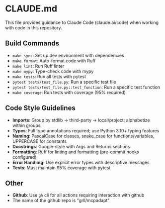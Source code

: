 # CLAUDE.md

This file provides guidance to Claude Code (claude.ai/code) when working with code in this repository.

## Build Commands

- `make sync`: Set up dev environment with dependencies
- `make format`: Auto-format code with Ruff
- `make lint`: Run Ruff linter
- `make mypy`: Type-check code with mypy
- `make tests`: Run all tests with pytest
- `pytest tests/test_file.py`: Run a specific test file
- `pytest tests/test_file.py::test_function`: Run a specific test function
- `make coverage`: Run tests with coverage (95% required)

## Code Style Guidelines

- **Imports**: Group by stdlib → third-party → local/project; alphabetize within groups
- **Types**: Full type annotations required; use Python 3.10+ typing features
- **Naming**: PascalCase for classes, snake_case for functions/variables, UPPERCASE for constants
- **Docstrings**: Google-style with Args and Returns sections
- **Formatting**: Ruff for linting and formatting (pre-commit hooks configured)
- **Error Handling**: Use explicit error types with descriptive messages
- **Tests**: Must maintain 95% coverage with pytest

## Other

- **Github**: Use `gh` cli for all actions requiring interaction with github
- The name of the github repo is "grll/mcpadapt"
